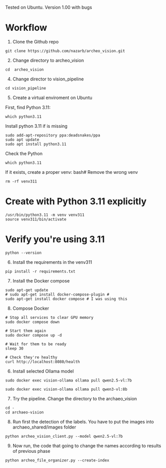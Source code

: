 Tested on Ubuntu. Version 1.00 with bugs 

# Workflow

1. Clone the Github repo
```
git clone https://github.com/nazarb/archeo_vision.git
```
2. Change directory to archeo_vision

```
cd  archeo_vision
```

4. Change director to vision_pipeline
```
cd vision_pipeline
```
5. Create a virtual enviroment on Ubuntu

First, find Python 3.11:
```
which python3.11
```
Install python 3.11 if is missing

```
sudo add-apt-repository ppa:deadsnakes/ppa
sudo apt update
sudo apt install python3.11

```

Check the Python
```
which python3.11
```
If it exists, create a proper venv:
bash# Remove the wrong venv
```
rm -rf venv311
```

# Create with Python 3.11 explicitly
```
/usr/bin/python3.11 -m venv venv311
source venv311/bin/activate
```
# Verify you're using 3.11
```
python --version
```

6. Install the requirements in the venv311
```
pip install -r requirements.txt
```
7. Install the Docker compose
```
sudo apt-get update
# sudo apt-get install docker-compose-plugin # 
sudo apt-get install docker compose # I was using this
```
8.  Compose Docker

```
# Stop all services to clear GPU memory
sudo docker compose down

# Start them again
sudo docker compose up -d

# Wait for them to be ready
sleep 30

# Check they're healthy
curl http://localhost:8080/health
```

6.  Install selected Ollama model

```
sudo docker exec vision-ollama ollama pull qwen2.5-vl:7b
```

```
sudo docker exec vision-ollama ollama pull qwen3-vl:8b
```
7. Try the pipeline. Change the directory to the archaeo_vision
```
cd -
cd archaeo-vision
```
8. Run first the detection of the labels. You have to put the images into archaeo_shared/images folder
```
python archeo_vision_client.py --model qwen2.5-vl:7b

```
9. Now run, the code that going to change the names according to results of previous phase
```
python archeo_file_organizer.py --create-index

```

